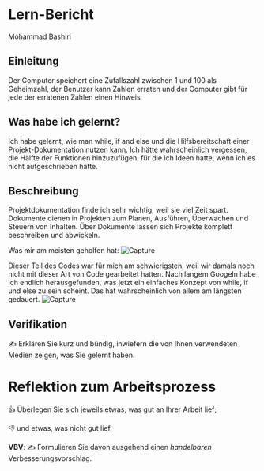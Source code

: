 # Lern-Bericht
Mohammad Bashiri

## Einleitung

Der Computer speichert eine Zufallszahl zwischen 1 und 100 als Geheimzahl, der Benutzer kann Zahlen erraten und der Computer gibt für jede der erratenen Zahlen einen Hinweis

## Was habe ich gelernt?

Ich habe gelernt, wie man while, if and else und die Hilfsbereitschaft einer Projekt-Dokumentation nutzen kann. Ich hätte wahrscheinlich vergessen, die Hälfte der Funktionen hinzuzufügen, für die ich Ideen hatte, wenn ich es nicht aufgeschrieben hätte.

## Beschreibung

Projektdokumentation finde ich sehr wichtig, weil sie viel Zeit spart. Dokumente dienen in Projekten zum Planen, Ausführen, Überwachen und Steuern von Inhalten. Über Dokumente lassen sich Projekte komplett beschreiben und abwickeln.

Was mir am meisten geholfen hat:
![Capture](https://user-images.githubusercontent.com/111045708/191689722-c719b185-5654-425f-9b2b-022062c3b4a6.PNG)

Dieser Teil des Codes war für mich am schwierigsten, weil wir damals noch nicht mit dieser Art von Code gearbeitet hatten. Nach langem Googeln habe ich endlich herausgefunden, was jetzt ein einfaches Konzept von while, if und else zu sein scheint. Das hat wahrscheinlich von allem am längsten gedauert.
![Capture](https://user-images.githubusercontent.com/111045708/191691514-15a4c53d-8bfa-4420-b7c1-f375438bc158.PNG)

## Verifikation

✍️ Erklären Sie kurz und bündig, inwiefern die von Ihnen verwendeten Medien zeigen, was Sie gelernt haben.

# Reflektion zum Arbeitsprozess

👍 Überlegen Sie sich jeweils etwas, was gut an Ihrer Arbeit lief; 

👎 und etwas, was nicht gut lief.

**VBV**: ✍️ Formulieren Sie davon ausgehend einen *handelbaren* Verbesserungsvorschlag.
